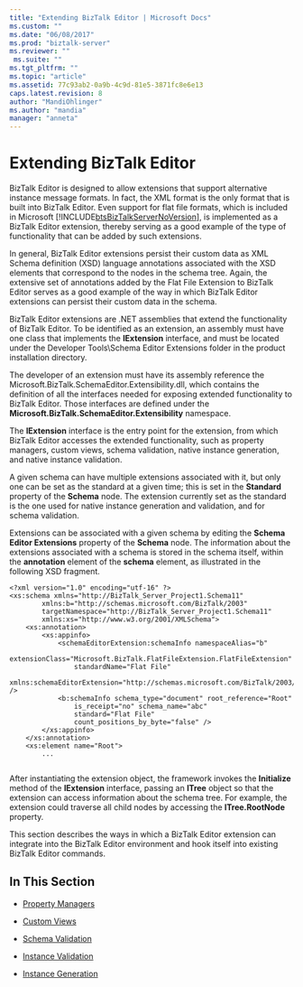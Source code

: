 ```yaml
---
title: "Extending BizTalk Editor | Microsoft Docs"
ms.custom: ""
ms.date: "06/08/2017"
ms.prod: "biztalk-server"
ms.reviewer: ""
 ms.suite: ""
ms.tgt_pltfrm: ""
ms.topic: "article"
ms.assetid: 77c93ab2-0a9b-4c9d-81e5-3871fc8e6e13
caps.latest.revision: 8
author: "MandiOhlinger"
ms.author: "mandia"
manager: "anneta"
---
```

# Extending BizTalk Editor
BizTalk Editor is designed to allow extensions that support alternative instance message formats. In fact, the XML format is the only format that is built into BizTalk Editor. Even support for flat file formats, which is included in Microsoft [!INCLUDE[btsBizTalkServerNoVersion](../includes/btsbiztalkservernoversion-md.md)], is implemented as a BizTalk Editor extension, thereby serving as a good example of the type of functionality that can be added by such extensions.  
  
 In general, BizTalk Editor extensions persist their custom data as XML Schema definition (XSD) language annotations associated with the XSD elements that correspond to the nodes in the schema tree. Again, the extensive set of annotations added by the Flat File Extension to BizTalk Editor serves as a good example of the way in which BizTalk Editor extensions can persist their custom data in the schema.  
  
 BizTalk Editor extensions are .NET assemblies that extend the functionality of BizTalk Editor. To be identified as an extension, an assembly must have one class that implements the **IExtension** interface, and must be located under the Developer Tools\Schema Editor Extensions folder in the product installation directory.  
  
 The developer of an extension must have its assembly reference the Microsoft.BizTalk.SchemaEditor.Extensibility.dll, which contains the definition of all the interfaces needed for exposing extended functionality to BizTalk Editor. Those interfaces are defined under the **Microsoft.BizTalk.SchemaEditor.Extensibility** namespace.  
  
 The **IExtension** interface is the entry point for the extension, from which BizTalk Editor accesses the extended functionality, such as property managers, custom views, schema validation, native instance generation, and native instance validation.  
  
 A given schema can have multiple extensions associated with it, but only one can be set as the standard at a given time; this is set in the **Standard** property of the **Schema** node. The extension currently set as the standard is the one used for native instance generation and validation, and for schema validation.  
  
 Extensions can be associated with a given schema by editing the **Schema Editor Extensions** property of the **Schema** node. The information about the extensions associated with a schema is stored in the schema itself, within the **annotation** element of the **schema** element, as illustrated in the following XSD fragment.  
  
```  
<?xml version="1.0" encoding="utf-16" ?>   
<xs:schema xmlns="http://BizTalk_Server_Project1.Schema11"  
        xmlns:b="http://schemas.microsoft.com/BizTalk/2003"  
        targetNamespace="http://BizTalk_Server_Project1.Schema11"  
        xmlns:xs="http://www.w3.org/2001/XMLSchema">  
    <xs:annotation>  
        <xs:appinfo>  
            <schemaEditorExtension:schemaInfo namespaceAlias="b"  
                extensionClass="Microsoft.BizTalk.FlatFileExtension.FlatFileExtension"  
                standardName="Flat File"  
                xmlns:schemaEditorExtension="http://schemas.microsoft.com/BizTalk/2003/SchemaEditorExtensions" />  
            <b:schemaInfo schema_type="document" root_reference="Root"  
                is_receipt="no" schema_name="abc"  
                standard="Flat File"  
                count_positions_by_byte="false" />   
        </xs:appinfo>  
    </xs:annotation>  
    <xs:element name="Root">  
        ...  
  
```  
  
 After instantiating the extension object, the framework invokes the **Initialize** method of the **IExtension** interface, passing an **ITree** object so that the extension can access information about the schema tree. For example, the extension could traverse all child nodes by accessing the **ITree.RootNode** property.  
  
 This section describes the ways in which a BizTalk Editor extension can integrate into the BizTalk Editor environment and hook itself into existing BizTalk Editor commands.  
  
## In This Section  
  
-   [Property Managers](../core/property-managers.md)  
  
-   [Custom Views](../core/custom-views.md)  
  
-   [Schema Validation](../core/schema-validation1.md)  
  
-   [Instance Validation](../core/instance-validation.md)  
  
-   [Instance Generation](../core/instance-generation.md)